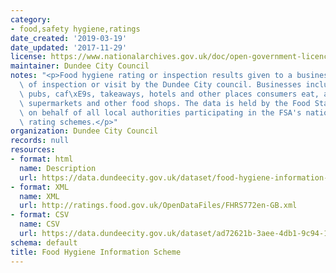 ```yaml
---
category:
- food,safety hygiene,ratings
date_created: '2019-03-19'
date_updated: '2017-11-29'
license: https://www.nationalarchives.gov.uk/doc/open-government-licence/version/3/
maintainer: Dundee City Council
notes: "<p>Food hygiene rating or inspection results given to a businesses and date\
  \ of inspection or visit by the Dundee City council. Businesses include restaurants,\
  \ pubs, caf\xE9s, takeaways, hotels and other places consumers eat, as well as in\
  \ supermarkets and other food shops. The data is held by the Food Standards Agency\
  \ on behalf of all local authorities participating in the FSA's national food hygiene\
  \ rating schemes.</p>"
organization: Dundee City Council
records: null
resources:
- format: html
  name: Description
  url: https://data.dundeecity.gov.uk/dataset/food-hygiene-information-scheme
- format: XML
  name: XML
  url: http://ratings.food.gov.uk/OpenDataFiles/FHRS772en-GB.xml
- format: CSV
  name: CSV
  url: https://data.dundeecity.gov.uk/dataset/ad72621b-3aee-4db1-9c94-141420379a65/resource/e6e81dec-e5ca-42bf-9f67-f1f71b71a240/download/fhrs.csv
schema: default
title: Food Hygiene Information Scheme
---
```

